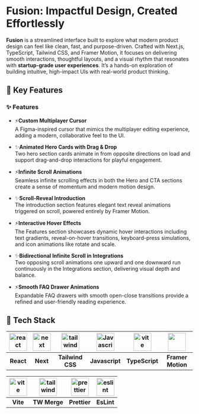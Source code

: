 # Fusion: Impactful Design, Created Effortlessly

**Fusion** is a streamlined interface built to explore what modern product design can feel like clean, fast, and purpose-driven. Crafted with Next.js, TypeScript, Tailwind CSS, and Framer Motion, it focuses on delivering smooth interactions, thoughtful layouts, and a visual rhythm that resonates with **startup-grade user experiences**. It’s a hands-on exploration of building intuitive, high-impact UIs with real-world product thinking.

## 🚀 Key Features

### ✨ Features

- ⚡**Custom Multiplayer Cursor**  
A Figma-inspired cursor that mimics the multiplayer editing experience, adding a modern, collaborative feel to the UI.

- ✨**Animated Hero Cards with Drag & Drop**  
Two hero section cards animate in from opposite directions on load and support drag-and-drop interactions for playful engagement.

- ⚡**Infinite Scroll Animations**  
Seamless infinite scrolling effects in both the Hero and CTA sections create a sense of momentum and modern motion design.

- ✨**Scroll-Reveal Introduction**  
The introduction section features elegant text reveal animations triggered on scroll, powered entirely by Framer Motion.

- ⚡**Interactive Hover Effects**  
The Features section showcases dynamic hover interactions including text gradients, reveal-on-hover transitions, keyboard-press simulations, and icon animations like rotate and scale.

- ✨**Bidirectional Infinite Scroll in Integrations**  
Two opposing scroll animations one upward and one downward run continuously in the Integrations section, delivering visual depth and balance.

- ⚡**Smooth FAQ Drawer Animations**  
Expandable FAQ drawers with smooth open-close transitions provide a refined and user-friendly reading experience.

## 🧰 Tech Stack

| <img src="https://cdn.jsdelivr.net/gh/devicons/devicon/icons/react/react-original.svg" width="48" height="48" alt="react"> | <img src="https://skillicons.dev/icons?i=nextjs" width="48" height="48" alt="next"> | <img src="https://cdn.jsdelivr.net/gh/devicons/devicon/icons/tailwindcss/tailwindcss-original.svg"  width="48" height="48" alt="tailwindcss" /> | <img src="https://skillicons.dev/icons?i=javascript" width="48" height="48" alt="Javascript"> | <img src="https://skillicons.dev/icons?i=typescript" width="48" height="48" alt="vite"> | <img src="https://raw.githubusercontent.com/detain/svg-logos/b02ee1ac30c7ff4757278337c95588b01ed0954b/svg/f/framer-motion.svg" width="48" height="48"> |
|:---:|:---:|:---:|:---:|:---:|:---:|
| **React** | **Next** | **Tailwind CSS** | **Javascript** | **TypeScript** | **Framer Motion** |

|<img src="https://cdn.jsdelivr.net/gh/devicons/devicon/icons/vitejs/vitejs-original.svg" width="48" height="48" alt="vite">|<img src="https://github.com/dcastil/tailwind-merge/raw/v3.3.1/assets/logo.svg" width="48" height="48" alt="tailwindmerge"> |<img src="https://camo.githubusercontent.com/04e1c9eeac89e2a758bbe60c01bf92332a45f7bac62c614aaed646f8fd58c19d/68747470733a2f2f70726574746965722e696f2f69636f6e2e706e67" width="48" height="48" alt="prettier"> |<img src="https://cdn.jsdelivr.net/gh/devicons/devicon/icons/eslint/eslint-original.svg" width="48" height="48" alt="eslint">|
|:---:|:---:|:---:|:---:|
| **Vite** | **TW Merge** | **Prettier** | **EsLint** |
